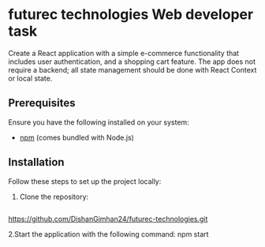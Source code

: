 # futurec technologies Web developer task
 Create a React application with a simple e-commerce functionality that includes user  authentication, and a shopping cart feature. The app does not require a backend; all state  management should be done with React Context or local state.


## Prerequisites

Ensure you have the following installed on your system:

- [npm](https://www.npmjs.com/) (comes bundled with Node.js)

## Installation

Follow these steps to set up the project locally:

1. Clone the repository:
   ```bash https://github.com/DishanGimhan24/futurec-technologies.git
https://github.com/DishanGimhan24/futurec-technologies.git
   
2.Start the application with the following command:
npm start


